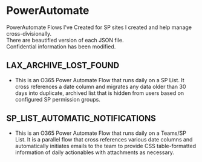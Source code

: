 # PowerAutomate
PowerAutomate Flows I've Created for SP sites I created and help manage cross-divisionally.  
There are beautified version of each JSON file.  
Confidential information has been modified.  

## LAX_ARCHIVE_LOST_FOUND
* This is an O365 Power Automate Flow that runs daily on a SP List.  It cross references a date column and migrates any data older than 30 days into duplicate, archived list that is hidden from users based on configured SP permission groups.

## SP_LIST_AUTOMATIC_NOTIFICATIONS
* This is an O365 Power Automate Flow that runs daily on a Teams/SP List.  It is a parallel flow that cross references various date columns and automatically initiates emails to the team to provide CSS table-formatted information of daily actionables with attachments as necessary.
